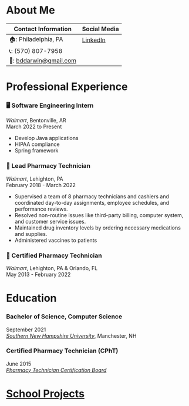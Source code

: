 # About Me
|Contact Information  | Social Media |
|---------------------|--------------|
|🏠: Philadelphia, PA |[LinkedIn](https://www.linkedin.com/in/bddarwin/)|
|📞: (570) 807-7958   |              |
|📧: bddarwin@gmail.com|               |

# Professional Experience
### 🖥️ Software Engineering Intern
*Walmart*, Bentonville, AR  
March 2022 to Present
- Develop Java applications
- HIPAA compliance
- Spring framework

### 💊 Lead Pharmacy Technician
*Walmart*, Lehighton, PA  
February 2018 - March 2022
- Supervised a team of 8 pharmacy technicians and cashiers and coordinated day-to-day assignments, employee schedules, and performance reviews. 
- Resolved non-routine issues like third-party billing, computer system, and customer service issues.
- Maintained drug inventory levels by ordering necessary medications and supplies.
- Administered vaccines to patients

### 💊 Certified Pharmacy Technician
*Walmart*, Lehighton, PA & Orlando, FL  
May 2013 - February 2022

# Education
### Bachelor of Science, Computer Science
September 2021  
*[Southern New Hampshire University](https://www.snhu.edu/)*, Manchester, NH  

### Certified Pharmacy Technician (CPhT)
June 2015   
*[Pharmacy Technician Certification Board](https://www.credly.com/badges/092390a5-2577-4886-aee9-a1722b24c427/public_url)*

# [School Projects](/snhu)

